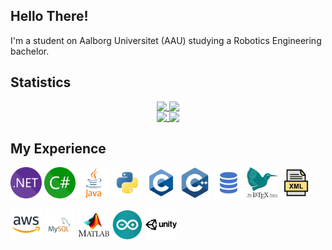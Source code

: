 ## Hello There!
I'm a student on Aalborg Universitet (AAU) studying a Robotics Engineering bachelor.

## Statistics
<a href="https://github.com/NikoBK#gh-light-mode-only">
  <div align="center">
    <img align="top" width="400px" src="https://github-readme-stats.vercel.app/api?username=NikoBK&&layout=compact&count_private=true&show_icons=true&hide_border=true&disable_animations=true&include_all_commits=true&title_color=24292F&text_color=24292F"/>
    <img align="top" width="200px" src="https://github-readme-stats.vercel.app/api/top-langs/?username=NikoBK&layout=compact&hide_border=true&card_width=200&title_color=24292F&text_color=24292F"/>
  </div>
</a>
<a href="https://github.com/NikoBK#gh-dark-mode-only">
  <div align="center">
    <img align="top" width="400px" src="https://github-readme-stats.vercel.app/api?username=NikoBK&&layout=compact&count_private=true&show_icons=true&hide_border=true&disable_animations=true&include_all_commits=true&bg_color=0D1117&title_color=FFFFFF&text_color=FFFFFF"/>
    <img align="top" width="200px" src="https://github-readme-stats.vercel.app/api/top-langs/?username=NikoBK&layout=compact&hide_border=true&card_width=200&bg_color=0D1117&title_color=FFFFFF&text_color=FFFFFF"/>
  </div>
</a>

## My Experience
<code><img height="50" src="https://raw.githubusercontent.com/github/explore/93d8a67084f94b2a444e510199a6e7622e5b09a3/topics/dotnet/dotnet.png"></code>
<code><img height="50" src="https://raw.githubusercontent.com/github/explore/80688e429a7d4ef2fca1e82350fe8e3517d3494d/topics/csharp/csharp.png"></code>
<code><img height="50" src="https://raw.githubusercontent.com/github/explore/5b3600551e122a3277c2c5368af2ad5725ffa9a1/topics/java/java.png"></code>
<code><img height="50" src="https://raw.githubusercontent.com/github/explore/80688e429a7d4ef2fca1e82350fe8e3517d3494d/topics/python/python.png"></code>
<code><img height="50" src="https://raw.githubusercontent.com/github/explore/f3e22f0dca2be955676bc70d6214b95b13354ee8/topics/c/c.png"></code>
<code><img height="50" src="https://raw.githubusercontent.com/github/explore/180320cffc25f4ed1bbdfd33d4db3a66eeeeb358/topics/cpp/cpp.png"></code>
<code><img height="50" src="https://raw.githubusercontent.com/github/explore/80688e429a7d4ef2fca1e82350fe8e3517d3494d/topics/sql/sql.png"></code>
<code><img height="50" src="https://raw.githubusercontent.com/github/explore/80688e429a7d4ef2fca1e82350fe8e3517d3494d/topics/latex/latex.png"></code>
<code><img height="50" src="https://raw.githubusercontent.com/github/explore/05a6f4c574a32b6b2f04c2e589f6c82d9df46a5d/topics/xml/xml.png"></code>

<code><img height="50" src="https://raw.githubusercontent.com/github/explore/fbceb94436312b6dacde68d122a5b9c7d11f9524/topics/aws/aws.png"></code>
<code><img height="50" src="https://raw.githubusercontent.com/github/explore/80688e429a7d4ef2fca1e82350fe8e3517d3494d/topics/mysql/mysql.png"></code>
<code><img height="50" src="https://raw.githubusercontent.com/github/explore/80688e429a7d4ef2fca1e82350fe8e3517d3494d/topics/matlab/matlab.png"></code>
<code><img height="50" src="https://raw.githubusercontent.com/github/explore/80688e429a7d4ef2fca1e82350fe8e3517d3494d/topics/arduino/arduino.png"></code>
<code><img height="50" src="https://raw.githubusercontent.com/github/explore/80688e429a7d4ef2fca1e82350fe8e3517d3494d/topics/unity/unity.png"></code>
